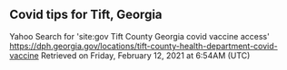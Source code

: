 ## Covid tips for Tift, Georgia

Yahoo Search for 'site:gov Tift County Georgia covid vaccine access'
https://dph.georgia.gov/locations/tift-county-health-department-covid-vaccine
Retrieved on Friday, February 12, 2021 at 6:54AM (UTC)